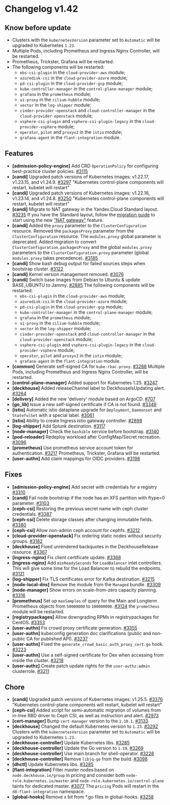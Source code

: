 # Changelog v1.42

## Know before update


 - Clusters with the `kubernetesVersion` parameter set to `Automatic` will be upgraded to Kubernetes `1.23`.
 - Multiple Pods, including Prometheus and Ingress Nginx Controller, will be restarted.
 - Prometheus, Trickster, Grafana will be restarted.
 - The following components will be restarted:
    * `ebs-csi-plugin` in the `cloud-provider-aws` module;
    * `azuredisk-csi` in the `cloud-provider-azure` module;
    * `pd-csi-plugin` in the `cloud-provider-gcp` module;
    * `kube-controller-manager` in the `control-plane-manager` module;
    * `grafana` in the `prometheus` module;
    * `ui-proxy` in the `cilium-hubble` module;
    * `vector` in the `log-shipper` module;
    * `cinder-provider-openstack` and `cloud-controller-manager` in the `cloud-provider-openstack` module;
    * `vsphere-csi-plugin` and `vsphere-csi-plugin-legacy` in the `cloud-provider-vsphere` module;
    * `operator`, `pilot` and `proxyv2` in the `istio` module;
    * `grafana-agent` in the `flant-integration` module.

## Features


 - **[admission-policy-engine]** Add CRD `OperationPolicy` for configuring best-practice cluster policies. [#3115](https://github.com/deckhouse/deckhouse/pull/3115)
 - **[candi]** Upgraded patch versions of Kubernetes images: v1.22.17, v1.23.15, and v1.24.9. [#3297](https://github.com/deckhouse/deckhouse/pull/3297)
    "Kubernetes control-plane components will restart, kubelet will restart"
 - **[candi]** Upgraded patch versions of Kubernetes images: v1.22.16, v1.23.14, and v1.24.8. [#3250](https://github.com/deckhouse/deckhouse/pull/3250)
    "Kubernetes control-plane components will restart, kubelet will restart"
 - **[candi]** Migrate to NAT gateway in the Yandex.Cloud Standard layout. [#3235](https://github.com/deckhouse/deckhouse/pull/3235)
    If you have the Standard layout, follow the [migration guide](https://docs.google.com/document/d/1ssFEfX1jL7YiGD0_ZyJc1awofjQRJeRlABFmXk3E3ws) to start using the new ["NAT gateway"](https://cloud.yandex.com/en-ru/docs/vpc/operations/create-nat-gateway) feature.
 - **[candi]** Added the `proxy` parameter to the `ClusterConfiguration` resource.
    Removed the `packagesProxy` parameter from the `ClusterConfiguration` resource.
    The `modules.proxy` global parameter is deprecated.
    Added migration to convert `ClusterConfiguration.packagesProxy` and the global `modules.proxy` parameters to the 
    `ClusterConfiguration.proxy` parameter (global `modules.proxy` takes precedence). [#3185](https://github.com/deckhouse/deckhouse/pull/3185)
 - **[candi]** Show bash debug output for failed sources steps when bootstrap cluster. [#3122](https://github.com/deckhouse/deckhouse/pull/3122)
 - **[candi]** Kernel version management removed. [#3076](https://github.com/deckhouse/deckhouse/pull/3076)
 - **[candi]** Switch base images from Debian to Ubuntu & update BASE_UBUNTU to Jammy. [#2885](https://github.com/deckhouse/deckhouse/pull/2885)
    The following components will be restarted:
    * `ebs-csi-plugin` in the `cloud-provider-aws` module;
    * `azuredisk-csi` in the `cloud-provider-azure` module;
    * `pd-csi-plugin` in the `cloud-provider-gcp` module;
    * `kube-controller-manager` in the `control-plane-manager` module;
    * `grafana` in the `prometheus` module;
    * `ui-proxy` in the `cilium-hubble` module;
    * `vector` in the `log-shipper` module;
    * `cinder-provider-openstack` and `cloud-controller-manager` in the `cloud-provider-openstack` module;
    * `vsphere-csi-plugin` and `vsphere-csi-plugin-legacy` in the `cloud-provider-vsphere` module;
    * `operator`, `pilot` and `proxyv2` in the `istio` module;
    * `grafana-agent` in the `flant-integration` module.
 - **[common]** Generate self-signed CA for `kube-rbac-proxy`. [#3288](https://github.com/deckhouse/deckhouse/pull/3288)
    Multiple Pods, including Prometheus and Ingress Nginx Controller, will be restarted.
 - **[control-plane-manager]** Added support for Kubernetes 1.25. [#3247](https://github.com/deckhouse/deckhouse/pull/3247)
 - **[deckhouse]** Added releaseChannel label to DeckhouseIsUpdating alert. [#3264](https://github.com/deckhouse/deckhouse/pull/3264)
 - **[delivery]** Added the new 'delivery' module based on ArgoCD. [#707](https://github.com/deckhouse/deckhouse/pull/707)
 - **[go_lib]** Issue a new self-signed certificate if CA is not found. [#3349](https://github.com/deckhouse/deckhouse/pull/3349)
 - **[istio]** Automatic istio dataplane upgrade for `Deployment`, `Daemonset` and `StatefulSet` with a special label. [#3061](https://github.com/deckhouse/deckhouse/pull/3061)
 - **[istio]** Ability to create Ingress istio gateway controller. [#2898](https://github.com/deckhouse/deckhouse/pull/2898)
 - **[log-shipper]** Add Splunk destination. [#3117](https://github.com/deckhouse/deckhouse/pull/3117)
 - **[node-manager]** Check the `bashible` service before bootstrap. [#3140](https://github.com/deckhouse/deckhouse/pull/3140)
 - **[pod-reloader]** Redeploy workload after ConfigMap/Secret recreation. [#3096](https://github.com/deckhouse/deckhouse/pull/3096)
 - **[prometheus]** Use prometheus service account token for authentication. [#3217](https://github.com/deckhouse/deckhouse/pull/3217)
    Prometheus, Trickster, Grafana will be restarted.
 - **[user-authn]** Add claim mappings for OIDC providers. [#3198](https://github.com/deckhouse/deckhouse/pull/3198)

## Fixes


 - **[admission-policy-engine]** Add secret with credentials for a registry [#3310](https://github.com/deckhouse/deckhouse/pull/3310)
 - **[candi]** Fail node bootstrap if the node has an XFS partition with ftype=0 parameter. [#3103](https://github.com/deckhouse/deckhouse/pull/3103)
 - **[ceph-csi]** Restoring the previous secret name with ceph cluster credentials. [#3387](https://github.com/deckhouse/deckhouse/pull/3387)
 - **[ceph-csi]** Delete storage classes after changing immutable fields. [#3380](https://github.com/deckhouse/deckhouse/pull/3380)
 - **[ceph-csi]** Allow non-admin ceph account for cephfs. [#3212](https://github.com/deckhouse/deckhouse/pull/3212)
 - **[cloud-provider-openstack]** Fix ordering static nodes without security groups. [#3182](https://github.com/deckhouse/deckhouse/pull/3182)
 - **[deckhouse]** Fixed unrendered backquotes in the DeckhouseRelease resource. [#3367](https://github.com/deckhouse/deckhouse/pull/3367)
 - **[ingress-nginx]** Fix client certificate update. [#3368](https://github.com/deckhouse/deckhouse/pull/3368)
 - **[ingress-nginx]** Add `minReadySeconds` for `LoadBalancer` inlet controllers. This will give some time for the Load Balancer to rebuild the endpoints. [#3121](https://github.com/deckhouse/deckhouse/pull/3121)
 - **[log-shipper]** Fix TLS certificates error for Kafka destination. [#3215](https://github.com/deckhouse/deckhouse/pull/3215)
 - **[node-local-dns]** Remove the module from the `Managed` bundle. [#3309](https://github.com/deckhouse/deckhouse/pull/3309)
 - **[node-manager]** Show errors on scale-from-zero capacity planning. [#3316](https://github.com/deckhouse/deckhouse/pull/3316)
 - **[prometheus]** Set up `maxSamples` of query for the Main and Longterm Prometheus objects from `50000000` to `100000000`. [#3124](https://github.com/deckhouse/deckhouse/pull/3124)
    the `prometheus` module will be restarted.
 - **[registrypackages]** Allow downgrading RPMs in registrypackages for CentOS. [#3353](https://github.com/deckhouse/deckhouse/pull/3353)
 - **[user-authn]** Fix crowd proxy certificate generation. [#3355](https://github.com/deckhouse/deckhouse/pull/3355)
 - **[user-authn]** kubeconfig generation doc clarifications (public and non-public CA for published API). [#3237](https://github.com/deckhouse/deckhouse/pull/3237)
 - **[user-authn]** Fixed the `generate_crowd_basic_auth_proxy_cert.go` hook. [#3223](https://github.com/deckhouse/deckhouse/pull/3223)
 - **[user-authn]** Use a self-signed certificate for Dex when accessing from inside the cluster. [#3218](https://github.com/deckhouse/deckhouse/pull/3218)
 - **[user-authz]** Create patch update rights for the `user-authz:admin` clusterrole. [#3211](https://github.com/deckhouse/deckhouse/pull/3211)

## Chore


 - **[candi]** Upgraded patch versions of Kubernetes images: v1.25.5. [#3376](https://github.com/deckhouse/deckhouse/pull/3376)
    "Kubernetes control-plane components will restart, kubelet will restart"
 - **[ceph-csi]** Added script for semi-automatic migration of volumes from in-tree RBD driver to Ceph CSI, as well as instruction and alert. [#2973](https://github.com/deckhouse/deckhouse/pull/2973)
 - **[cert-manager]** Bump `cert-manager` version to the `1.10.1`. [#3133](https://github.com/deckhouse/deckhouse/pull/3133)
 - **[deckhouse]** Changed the default Kubernetes version to `1.23`. [#3292](https://github.com/deckhouse/deckhouse/pull/3292)
    Clusters with the `kubernetesVersion` parameter set to `Automatic` will be upgraded to Kubernetes `1.23`.
 - **[deckhouse-controller]** Update Kubernetes libs. [#3285](https://github.com/deckhouse/deckhouse/pull/3285)
 - **[deckhouse-controller]** Update the Go version to `1.19`. [#3269](https://github.com/deckhouse/deckhouse/pull/3269)
 - **[deckhouse-controller]** Use main branch for shell-operator. [#3228](https://github.com/deckhouse/deckhouse/pull/3228)
 - **[deckhouse-controller]** Remove `libjq-go` from the build. [#3098](https://github.com/deckhouse/deckhouse/pull/3098)
 - **[dhctl]** Update Kubernetes libs. [#3285](https://github.com/deckhouse/deckhouse/pull/3285)
 - **[flant-integration]** Filter master nodes based on `node.deckhouse.io/group` in pricing and consider both `node-role.kubernetes.io/master` and `node-role.kubernetes.io/control-plane` taints for dedicated master. [#3077](https://github.com/deckhouse/deckhouse/pull/3077)
    The `pricing` Pods will restart in the `d8-flant-integration` namespace.
 - **[global-hooks]** Remove x bit from *.go files in global-hooks. [#3258](https://github.com/deckhouse/deckhouse/pull/3258)


